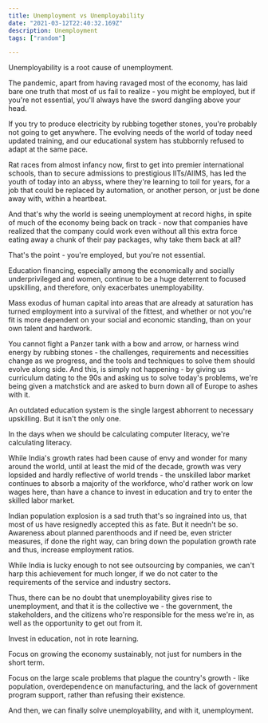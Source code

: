 ```yaml
---
title: Unemployment vs Unemployability 
date: "2021-03-12T22:40:32.169Z"
description: Unemployment
tags: ["random"]

---
```


Unemployability is a root cause of unemployment.

The pandemic, apart from having ravaged most of the economy, has laid bare one truth that most of us fail to realize - you might be employed, but if you're not essential, you'll always have the sword dangling above your head.

If you try to produce electricity by rubbing together stones, you're probably not going to get anywhere. The evolving needs of the world of today need updated training, and our educational system has stubbornly refused to adapt at the same pace.

Rat races from almost infancy now, first to get into premier international schools, than to secure admissions to prestigious IITs/AIIMS, has led the youth of today into an abyss, where they're learning to toil for years, for a job that could be replaced by automation, or another person, or just be done away with, within a heartbeat.

And that's why the world is seeing unemployment at record highs, in spite of much of the economy being back on track - now that companies have realized that the company could work even without all this extra force eating away a chunk of their pay packages, why take them back at all?

That's the point - you're employed, but you're not essential.

Education financing, especially among the economically and socially underprivileged and women, continue to be a huge deterrent to focused upskilling, and therefore, only exacerbates unemployability.

Mass exodus of human capital into areas that are already at saturation has turned employment into a survival of the fittest, and whether or not you're fit is more dependent on your social and economic standing, than on your own talent and hardwork.

You cannot fight a Panzer tank with a bow and arrow, or harness wind energy by rubbing stones - the challenges, requirements and necessities change as we progress, and the tools and techniques to solve them should evolve along side. And this, is simply not happening - by giving us curriculum dating to the 90s and asking us to solve today's problems, we're being given a matchstick and are asked to burn down all of Europe to ashes with it.

An outdated education system is the single largest abhorrent to necessary upskilling. But it isn't the only one.

In the days when we should be calculating computer literacy, we're calculating literacy. 

While India's growth rates had been cause of envy and wonder for many around the world, until at least the mid of the decade, growth was very lopsided and hardly reflective of world trends - the unskilled labor market continues to absorb a majority of the workforce, who'd rather work on low wages here, than have a chance to invest in education and try to enter the skilled labor market. 

Indian population explosion is a sad truth that's so ingrained into us, that most of us have resignedly accepted this as fate. But it needn't be so. Awareness about planned parenthoods and if need be, even stricter measures, if done the right way, can bring down the population growth rate and thus, increase employment ratios.

While India is lucky enough to not see outsourcing by companies, we can't harp this achievement for much longer, if we do not cater to the requirements of the service and industry sectors. 

Thus, there can be no doubt that unemployability gives rise to unemployment, and that it is the collective we - the government, the stakeholders, and the citizens who're responsible for the mess we're in, as well as the opportunity to get out from it.

Invest in education, not in rote learning.

Focus on growing the economy sustainably, not just for numbers in the short term.

Focus on the large scale problems that plague the country's growth - like population, overdependence on manufacturing, and the lack of government program support, rather than refusing their existence.

And then, we can finally solve unemployability, and with it, unemployment.